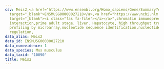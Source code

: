```yaml
---
csv: Meis2,<a href="https://www.ensembl.org/Homo_sapiens/Gene/Summary?db=core;g=ENSMUSG00000027210"
  target="_blank">ENSMUSG00000027210</a>,<a href="https://www.ncbi.nlm.nih.gov/pubmed/23834426"
  target="_blank"><i class="fas fa-file"></i></a>",chromatin immunoprecipitation assay,direct
  interaction,prime adult stage, liver, Hepatocyte, high throughput transcription
  profiling by microarray,nucleotide sequence identification,nucleotide sequence identification,transcriptional
  regulation,
data_alias: Meis2
data_id: ENSMUSG00000027210
data_numevidence: 1
data_species: Mus musculus
data_taxid: '10090'
title: Meis2
---
```

